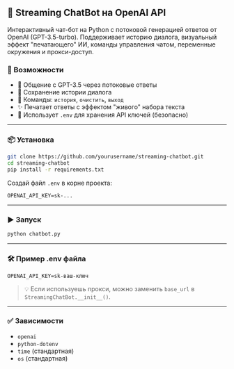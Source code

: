 ## 🧠 Streaming ChatBot на OpenAI API

Интерактивный чат-бот на Python с потоковой генерацией ответов от OpenAI (GPT-3.5-turbo). Поддерживает историю диалога, визуальный эффект "печатающего" ИИ, команды управления чатом, переменные окружения и прокси-доступ.

### 🚀 Возможности

* 💬 Общение с GPT-3.5 через потоковые ответы
* 🧠 Сохранение истории диалога
* 🧹 Команды: `история`, `очистить`, `выход`
* ✨ Печатает ответы с эффектом "живого" набора текста
* 🔐 Использует `.env` для хранения API ключей (безопасно)

---

### 📦 Установка

```bash
git clone https://github.com/yourusername/streaming-chatbot.git
cd streaming-chatbot
pip install -r requirements.txt
```

Создай файл `.env` в корне проекта:

```env
OPENAI_API_KEY=sk-...
```

---

### ▶️ Запуск

```bash
python chatbot.py
```

---

### 🛠 Пример .env файла

```env
OPENAI_API_KEY=sk-ваш-ключ
```

> 💡 Если используешь прокси, можно заменить `base_url` в `StreamingChatBot.__init__()`.

---

### ✅ Зависимости

* `openai`
* `python-dotenv`
* `time` (стандартная)
* `os` (стандартная)


